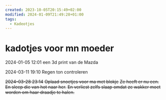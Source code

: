 ```yaml
---
created: 2023-10-05T20:15:49+02:00
modified: 2024-01-09T21:49:28+01:00
tags:
  - Kadeotjes
---
```


# kadotjes voor mn moeder

2024-01-05 12:01
een 3d print van de Mazda

2024-03-11 19:10
Regen ton controleren

~~2024-03-28 23:14~~
~~Oplaad snoetjes voor ma met blokje~~
~~Ze heeft er nu een. En sleep die van hot naar her.~~
~~En verliest zelfs slaap omdat ze wakker moet worden om haar draadje te halen.~~